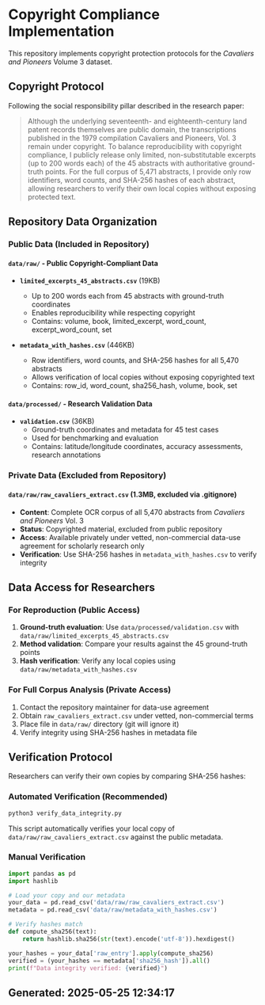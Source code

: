 # Copyright Compliance Implementation

This repository implements copyright protection protocols for the *Cavaliers and Pioneers* Volume 3 dataset.

## Copyright Protocol

Following the social responsibility pillar described in the research paper:

> Although the underlying seventeenth- and eighteenth-century land patent records themselves are public domain, the transcriptions published in the 1979 compilation Cavaliers and Pioneers, Vol. 3 remain under copyright. To balance reproducibility with copyright compliance, I publicly release only limited, non-substitutable excerpts (up to 200 words each) of the 45 abstracts with authoritative ground-truth points. For the full corpus of 5,471 abstracts, I provide only row identifiers, word counts, and SHA-256 hashes of each abstract, allowing researchers to verify their own local copies without exposing protected text.

## Repository Data Organization

### Public Data (Included in Repository)

#### `data/raw/` - Public Copyright-Compliant Data
- **`limited_excerpts_45_abstracts.csv`** (19KB)
  - Up to 200 words each from 45 abstracts with ground-truth coordinates
  - Enables reproducibility while respecting copyright
  - Contains: volume, book, limited_excerpt, word_count, excerpt_word_count, set

- **`metadata_with_hashes.csv`** (446KB) 
  - Row identifiers, word counts, and SHA-256 hashes for all 5,470 abstracts
  - Allows verification of local copies without exposing copyrighted text
  - Contains: row_id, word_count, sha256_hash, volume, book, set

#### `data/processed/` - Research Validation Data
- **`validation.csv`** (36KB)
  - Ground-truth coordinates and metadata for 45 test cases
  - Used for benchmarking and evaluation
  - Contains: latitude/longitude coordinates, accuracy assessments, research annotations

### Private Data (Excluded from Repository)

#### `data/raw/raw_cavaliers_extract.csv` (1.3MB, excluded via .gitignore)
- **Content**: Complete OCR corpus of all 5,470 abstracts from *Cavaliers and Pioneers* Vol. 3
- **Status**: Copyrighted material, excluded from public repository
- **Access**: Available privately under vetted, non-commercial data-use agreement for scholarly research only
- **Verification**: Use SHA-256 hashes in `metadata_with_hashes.csv` to verify integrity

## Data Access for Researchers

### For Reproduction (Public Access)
1. **Ground-truth evaluation**: Use `data/processed/validation.csv` with `data/raw/limited_excerpts_45_abstracts.csv`
2. **Method validation**: Compare your results against the 45 ground-truth points
3. **Hash verification**: Verify any local copies using `data/raw/metadata_with_hashes.csv`

### For Full Corpus Analysis (Private Access)
1. Contact the repository maintainer for data-use agreement
2. Obtain `raw_cavaliers_extract.csv` under vetted, non-commercial terms
3. Place file in `data/raw/` directory (git will ignore it)
4. Verify integrity using SHA-256 hashes in metadata file

## Verification Protocol

Researchers can verify their own copies by comparing SHA-256 hashes:

### Automated Verification (Recommended)

```bash
python3 verify_data_integrity.py
```

This script automatically verifies your local copy of `data/raw/raw_cavaliers_extract.csv` against the public metadata.

### Manual Verification

```python
import pandas as pd
import hashlib

# Load your copy and our metadata
your_data = pd.read_csv('data/raw/raw_cavaliers_extract.csv')
metadata = pd.read_csv('data/raw/metadata_with_hashes.csv')

# Verify hashes match
def compute_sha256(text):
    return hashlib.sha256(str(text).encode('utf-8')).hexdigest()

your_hashes = your_data['raw_entry'].apply(compute_sha256)
verified = (your_hashes == metadata['sha256_hash']).all()
print(f"Data integrity verified: {verified}")
```

## Generated: 2025-05-25 12:34:17
